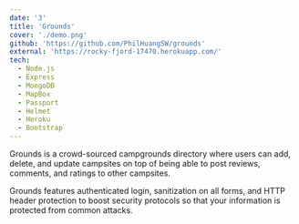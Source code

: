 ```yaml
---
date: '3'
title: 'Grounds'
cover: './demo.png'
github: 'https://github.com/PhilHuangSW/grounds'
external: 'https://rocky-fjord-17470.herokuapp.com/'
tech:
  - Node.js
  - Express
  - MongoDB
  - MapBox
  - Passport
  - Helmet
  - Heroku
  - Bootstrap
---
```


Grounds is a crowd-sourced campgrounds directory where users can add, delete, and update campsites on top of being able to post reviews, comments, and ratings to other campsites.

Grounds features authenticated login, sanitization on all forms, and HTTP header protection to boost security protocols so that your information is protected from common attacks.
